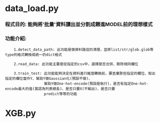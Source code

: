 # data_load.py
### 程式目的: 能夠將'批量'資料讀出並分割成餵進MODEL前的理想樣式
### 功能介紹:
        1.detect_data_path: 此功能是做資料路徑的清理，並將list/str/glob.glob等type的格式轉換成統一的dict格式
        
        2.read_data: 此功能主要是從指定的csv中，選擇是否合併、刪除相同欄位
        
        3.train_test: 此功能能夠決定在資料進行維度轉換前，要丟棄那些指定的欄位、取出指定的欄位當作Y、幫助Y做Gaussian化(預設不做)、
                      幫助Y做One-hot-encode(預設是執行)，是否有指定One-hot-encode最大的值(莫認為列表總長)、是否只要X(不輸出)、是否只要
                      predict等等的功能
# XGB.py
